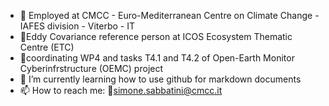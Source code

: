 - :book: Employed at CMCC - Euro-Mediterranean Centre on Climate Change - IAFES division - Viterbo - IT
- 👷Eddy Covariance reference person at ICOS Ecosystem Thematic Centre (ETC)
- 🧰coordinating WP4 and tasks T4.1 and T4.2 of Open-Earth Monitor Cyberinfrstructure (OEMC) project
- 🌱 I’m currently learning how to use github for markdown documents
- 📫 How to reach me: 📧simone.sabbatini@cmcc.it



<!--
**sabbasimo/sabbasimo** is a ✨ _special_ ✨ repository because its `README.md` (this file) appears on your GitHub profile.

Here are some ideas to get you started:


- 👯 I’m looking to collaborate on ...
- 🤔 I’m looking for help with ...
- 💬 Ask me about ...

- 😄 Pronouns: ...
- ⚡ Fun fact: ...
-->
